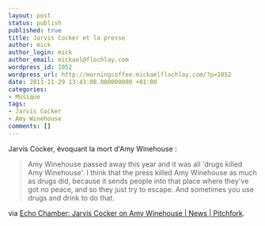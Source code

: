 ```yaml
---
layout: post
status: publish
published: true
title: Jarvis Cocker et la presse
author: mick
author_login: mick
author_email: mickael@flochlay.com
wordpress_id: 1052
wordpress_url: http://morningcoffee.mickaelflochlay.com/?p=1052
date: 2011-11-29 13:43:08.000000000 +01:00
categories:
- Musique
tags:
- Jarvis Cocker
- Amy Winehouse
comments: []
---
```

Jarvis Cocker, évoquant la mort d'Amy Winehouse :
<blockquote>Amy Winehouse passed away this year and it was all 'drugs killed Amy Winehouse'. I think that the press killed Amy Winehouse as much as drugs did, because it sends people into that place where they've got no peace, and so they just try to escape. And sometimes you use drugs and drink to do that.</blockquote>
via <a href="http://pitchfork.com/news/44730-echo-chamber-jarvis-cocker-on-amy-winehouse/?utm_source=feedburner&amp;utm_medium=feed&amp;utm_campaign=Feed%3A+PitchforkLatestNews+%28Pitchfork%3A+Latest+News%29&amp;utm_content=Google+Reader">Echo Chamber: Jarvis Cocker on Amy Winehouse | News | Pitchfork</a>.
